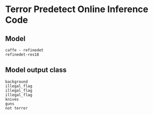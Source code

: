 # Terror Predetect Online Inference Code
## Model
    caffe - refinedet
    refinedet-res18
## Model output class
    background
    illegal_flag
    illegal_flag
    illegal_flag
    knives
    guns
    not terror
